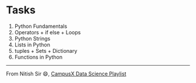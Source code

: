 

# Tasks
1. Python Fundamentals
2. Operators + if else + Loops
3. Python Strings
4. Lists in Python
5. tuples + Sets + Dictionary
6. Functions in Python 

---
From Nitish Sir 😄, [CampusX Data Science Playlist](https://youtube.com/playlist?list=PLKnIA16_RmvbAlyx4_rdtR66B7EHX5k3z&si=1v6iHRK5efZ7wkkO) 
